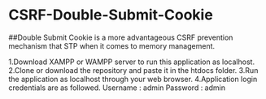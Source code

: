 # CSRF-Double-Submit-Cookie

##Double Submit Cookie is a more advantageous CSRF prevention mechanism that STP when it comes to memory management.

1.Download XAMPP or WAMPP server to run this application as localhost.
2.Clone or download the repository and paste it in the htdocs folder.
3.Run the application as localhost through your web browser.
4.Application login credentials are as followed.
  Username : admin
  Password : admin
